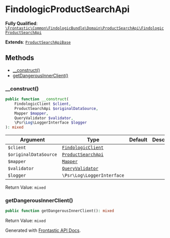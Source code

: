 #  FindologicProductSearchApi

**Fully Qualified**: [`\Frontastic\Common\FindologicBundle\Domain\ProductSearchApi\FindologicProductSearchApi`](../../../../../src/php/FindologicBundle/Domain/ProductSearchApi/FindologicProductSearchApi.php)

**Extends**: [`ProductSearchApiBase`](../../../ProductSearchApiBundle/Domain/ProductSearchApiBase.md)

## Methods

* [__construct()](#__construct)
* [getDangerousInnerClient()](#getdangerousinnerclient)

### __construct()

```php
public function __construct(
    FindologicClient $client,
    ProductSearchApi $originalDataSource,
    Mapper $mapper,
    QueryValidator $validator,
    \Psr\Log\LoggerInterface $logger
): mixed
```

Argument|Type|Default|Description
--------|----|-------|-----------
`$client`|[`FindologicClient`](../FindologicClient.md)||
`$originalDataSource`|[`ProductSearchApi`](../../../ProductSearchApiBundle/Domain/ProductSearchApi.md)||
`$mapper`|[`Mapper`](Mapper.md)||
`$validator`|[`QueryValidator`](QueryValidator.md)||
`$logger`|`\Psr\Log\LoggerInterface`||

Return Value: `mixed`

### getDangerousInnerClient()

```php
public function getDangerousInnerClient(): mixed
```

Return Value: `mixed`

Generated with [Frontastic API Docs](https://github.com/FrontasticGmbH/apidocs).
